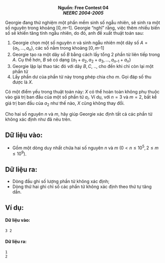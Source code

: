 **<center>Nguồn:  Free Contest 04</center>**
***<center>NEERC 2004-2005</center>***

Georgie đang thử nghiệm một phần mềm sinh số ngẫu nhiên, sẽ sinh ra một số nguyên trong khoảng $[0,m – 1]$. Georgie “nghĩ” rằng, việc thêm 
nhiều biến số sẽ khiến tăng tính ngẫu nhiên, do đó, anh đề xuất thuật toán sau:
1. Georgie chọn một số nguyên $n$ và sinh ngẫu nhiên một dãy số $A =\{a_1,…,a_n\}$, các số nằm trong khoảng $[0,m – 1]$
2. Georgie tạo ra một dãy số $B$ bằng cách lấy tổng $2$ phần từ liên tiếp trong $A$. Cụ thể hơn, $B$ sẽ có dạng $\{a_1 + a_2,a_2 + a_3,…,a_{n– 1} +a_n\}$
3. Georgie lặp lại thao tác đó với dãy $B, C$, .., cho đến khi chỉ còn lại một phần tử
4. Lấy phần dư của phần tử này trong phép chia cho $m$. Gọi đáp số thu được là $X$.

Có một điểm yếu trong thuật toán này: $X$ có thể hoàn toàn không phụ thuộc vào giá trị ban đầu của một số phần tử $a_i$. Ví dụ, với $n = 3$ và 
$m = 2$, bất kể giá trị ban đầu của $a_2$ như thế nào, $X$ cũng không thay đổi.

Cho hai số nguyên $n$ và $m$, hãy giúp Georgie xác định tất cả các phần tử không xác định như đã nêu trên.

## Dữ liệu vào:
- Gồm một dòng duy nhất chứa hai số nguyên $n$ và $m\ (0 < n ≤ 10^5, 2 ≤ m ≤ 10^9)$.

## Dữ liệu ra:
- Dòng đầu ghi số lượng phần tử không xác định;
- Dòng thứ hai ghi chỉ số các phần tử không xác định theo thứ tự tăng dần.

## Ví dụ:
#### Dữ liệu vào:
```
3 2
```

#### Dữ liệu ra:
```
1
2
```